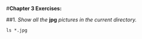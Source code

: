 #**Chapter 3 Exercises:**

##1. *Show all the* **jpg** *pictures in the current directory.*

`ls *.jpg`
